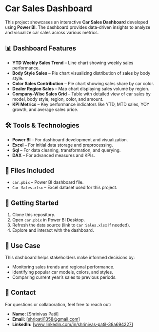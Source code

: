# Car Sales Dashboard

This project showcases an interactive **Car Sales Dashboard** developed using **Power BI**. The dashboard provides data-driven insights to analyze and visualize car sales across various metrics.

## 📊 Dashboard Features

- **YTD Weekly Sales Trend** – Line chart showing weekly sales performance.
- **Body Style Sales** – Pie chart visualizing distribution of sales by body style.
- **Color Sales Contribution** – Pie chart showing sales share by car color.
- **Dealer Region Sales** – Map chart displaying sales volume by region.
- **Company-Wise Sales Grid** – Table with detailed view of car sales by model, body style, region, color, and amount.
- **KPI Metrics** – Key performance indicators like YTD, MTD sales, YOY growth, and average sales price.

## 🛠 Tools & Technologies

- **Power BI** – For dashboard development and visualization.
- **Excel** – For initial data storage and preprocessing.
- **Sql** – For data cleaning, transformation, and querying.
- **DAX** – For advanced measures and KPIs.

## 📁 Files Included

- `car.pbix` – Power BI dashboard file.
- `Car Sales.xlsx` – Excel dataset used for this project.

## 🚀 Getting Started

1. Clone this repository.
2. Open `car.pbix` in Power BI Desktop.
3. Refresh the data source (link to `Car Sales.xlsx` if needed).
4. Explore and interact with the dashboard.

## 📌 Use Case

This dashboard helps stakeholders make informed decisions by:

- Monitoring sales trends and regional performance.
- Identifying popular car models, colors, and styles.
- Comparing current year’s sales to previous periods.

## 📧 Contact

For questions or collaboration, feel free to reach out:

- **Name:** [Shrinivas Patil]
- **Email:** [shripatil1358@gmail.com]
- **LinkedIn:** [www.linkedin.com/in/shrinivas-patil-38a694227]

